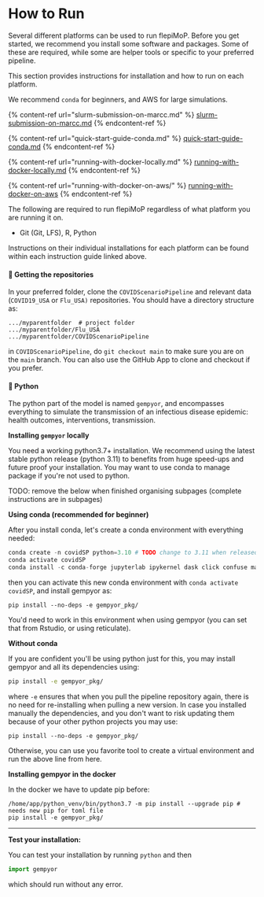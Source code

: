 # How to Run

Several different platforms can be used to run flepiMoP. Before you get started, we recommend you install some software and packages. Some of these are required, while some are helper tools or specific to your preferred pipeline.

This section provides instructions for installation and how to run on each platform.&#x20;

We recommend `conda` for beginners, and AWS for large simulations.&#x20;

{% content-ref url="slurm-submission-on-marcc.md" %}
[slurm-submission-on-marcc.md](slurm-submission-on-marcc.md)
{% endcontent-ref %}

{% content-ref url="quick-start-guide-conda.md" %}
[quick-start-guide-conda.md](quick-start-guide-conda.md)
{% endcontent-ref %}

{% content-ref url="running-with-docker-locally.md" %}
[running-with-docker-locally.md](running-with-docker-locally.md)
{% endcontent-ref %}

{% content-ref url="running-with-docker-on-aws/" %}
[running-with-docker-on-aws](running-with-docker-on-aws/)
{% endcontent-ref %}

The following are required to run flepiMoP regardless of what platform you are running it on.&#x20;

* Git (Git, LFS), R, Python

Instructions on their individual installations for each platform can be found within each instruction guide linked above.

#### 📂 Getting the repositories

In your preferred folder, clone the `COVIDScenarioPipeline` and relevant data (`COVID19_USA` or `Flu_USA)` repositories. You should have a directory structure as:

```
.../myparentfolder  # project folder
.../myparentfolder/Flu_USA
.../myparentfolder/COVIDScenarioPipeline
```

in `COVIDScenarioPipeline`, do `git checkout main` to make sure you are on the `main` branch. You can also use the GitHub App to clone and checkout if you prefer.

#### 🐍 Python&#x20;

The python part of the model is named `gempyor`, and encompasses everything to simulate the transmission of an infectious disease epidemic: health outcomes, interventions, transmission.

**Installing `gempyor` locally**

You need a working python3.7+ installation. We recommend using the latest stable python release (python 3.11) to benefits from huge speed-ups and future proof your installation. You may want to use conda to manage package if you're not used to python.







TODO: remove the below when finished organising subpages (complete instructions are in subpages)

**Using conda (recommended for beginner)**

After you install conda, let's create a conda environment with everything needed:

```python
conda create -n covidSP python=3.10 # TODO change to 3.11 when released
conda activate covidSP
conda install -c conda-forge jupyterlab ipykernel dask click confuse matplotlib numba">=0.53" numpy pandas pyarrow pytest scipy seaborn sympy tqdm python-graphviz
```

then you can activate this new conda environment with `conda activate covidSP`, and install gempyor as:

```
pip install --no-deps -e gempyor_pkg/
```

You'd need to work in this environment when using gempyor (you can set that from Rstudio, or using reticulate).

**Without conda**

If you are confident you'll be using python just for this, you may install gempyor and all its dependencies using:

```bash
pip install -e gempyor_pkg/
```

where `-e` ensures that when you pull the pipeline repository again, there is no need for re-installing when pulling a new version. In case you installed manually the dependencies, and you don't want to risk updating them because of your other python projects you may use:

```
pip install --no-deps -e gempyor_pkg/
```

Otherwise, you can use you favorite tool to create a virtual environment and run the above line from here.

**Installing gempyor in the docker**

In the docker we have to update pip before:

```
/home/app/python_venv/bin/python3.7 -m pip install --upgrade pip # needs new pip for toml file
pip install -e gempyor_pkg/
```

****

**Test your installation:**

You can test your installation by running `python` and then

```python
import gempyor
```

which should run without any error.
